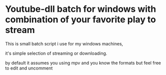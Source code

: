# Youtube-dll batch for windows with combination of your favorite play to stream
This is small batch script i use for my windows machines,

it's simple selection of streaming or downloading.

by default it assumes you using mpv and you know the formats but feel free to edit and uncomment
